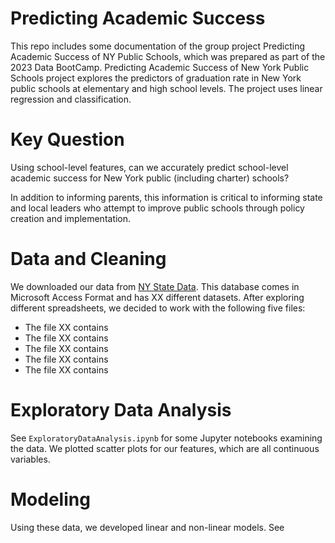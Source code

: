 # Predicting Academic Success

This repo includes some documentation of the group project Predicting Academic Success of NY Public Schools, which was prepared as part of the 2023 Data BootCamp. Predicting Academic Success of New York Public Schools project explores the predictors of graduation rate in New York public schools at elementary and high school levels. The project uses linear regression and classification.

# Key Question
Using school-level features, can we accurately predict school-level academic success for New York public (including charter) schools? 

In addition to informing parents, this information is critical to informing state and local leaders who attempt to improve public schools through policy creation and implementation.

# Data and Cleaning
We downloaded our data from [NY State Data](https://data.nysed.gov/downloads.php). This database comes in Microsoft Access Format and has XX different datasets. After exploring different spreadsheets, we decided to work with the following five files: 

* The file XX contains
* The file XX contains
* The file XX contains
* The file XX contains
* The file XX contains

# Exploratory Data Analysis
See ``ExploratoryDataAnalysis.ipynb`` for some Jupyter notebooks examining the data. We plotted scatter plots for our features, which are all continuous variables.

# Modeling
Using these data, we developed linear and non-linear models. See



 



